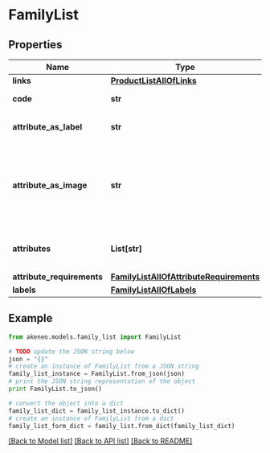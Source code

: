# FamilyList


## Properties
Name | Type | Description | Notes
------------ | ------------- | ------------- | -------------
**links** | [**ProductListAllOfLinks**](ProductListAllOfLinks.md) |  | [optional] 
**code** | **str** | Family code | 
**attribute_as_label** | **str** | Attribute code used as label | 
**attribute_as_image** | **str** | Attribute code used as the main picture in the user interface (only since v2.0) | [optional] [default to 'null']
**attributes** | **List[str]** | Attributes codes that compose the family | [optional] 
**attribute_requirements** | [**FamilyListAllOfAttributeRequirements**](FamilyListAllOfAttributeRequirements.md) |  | [optional] 
**labels** | [**FamilyListAllOfLabels**](FamilyListAllOfLabels.md) |  | [optional] 

## Example

```python
from akeneo.models.family_list import FamilyList

# TODO update the JSON string below
json = "{}"
# create an instance of FamilyList from a JSON string
family_list_instance = FamilyList.from_json(json)
# print the JSON string representation of the object
print FamilyList.to_json()

# convert the object into a dict
family_list_dict = family_list_instance.to_dict()
# create an instance of FamilyList from a dict
family_list_form_dict = family_list.from_dict(family_list_dict)
```
[[Back to Model list]](../README.md#documentation-for-models) [[Back to API list]](../README.md#documentation-for-api-endpoints) [[Back to README]](../README.md)


